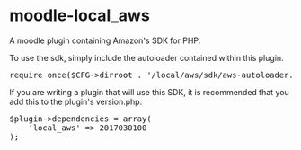 # moodle-local_aws

A moodle plugin containing Amazon's SDK for PHP.

To use the sdk, simply include the autoloader contained within this plugin.

<pre>
require_once($CFG->dirroot . '/local/aws/sdk/aws-autoloader.php');
</pre>

If you are writing a plugin that will use this SDK, it is recommended that you add this to the plugin's version.php:

<pre>
$plugin->dependencies = array(
    'local_aws' => 2017030100
);
</pre>


